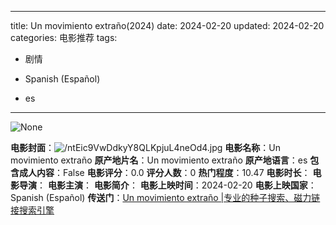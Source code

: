 
---
title: Un movimiento extraño(2024)
date: 2024-02-20
updated: 2024-02-20
categories: 电影推荐
tags:

- 剧情

- Spanish (Español)
- es
---

<img src="https://image.tmdb.org/t/p/originalNone" alt="None" title="None">

**电影封面**：<img src="https://image.tmdb.org/t/p/w200/ntEic9VwDdkyY8QLKpjuL4neOd4.jpg" alt="/ntEic9VwDdkyY8QLKpjuL4neOd4.jpg" title="/ntEic9VwDdkyY8QLKpjuL4neOd4.jpg">
**电影名称**：Un movimiento extraño
**原产地片名**：Un movimiento extraño
**原产地语言**：es
**包含成人内容**：False
**电影评分**：0.0
**评分人数**：0
**热门程度**：10.47
**电影时长**：
**电影导演**：
**电影主演**：
**电影简介**：
**电影上映时间**：2024-02-20
**电影上映国家**：Spanish (Español)
**传送门**：[Un movimiento extraño |专业的种子搜索、磁力链接搜索引擎](https://movie.amd794.com:2083/?search=Un%20movimiento%20extra%C3%B1o&ordering=&mode=match_phrase&page_size=10&page=1)

